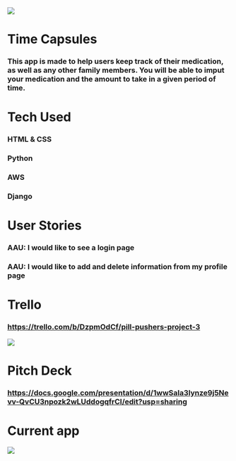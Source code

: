 <img src="https://i.imgur.com/F99XC03.png">

# Time Capsules
### This app is made to help users keep track of their medication, as well as any other family members. You will be able to imput your medication and the amount to take in a given period of time. 

# Tech Used
### HTML & CSS
### Python
### AWS
### Django
### 

# User Stories
### AAU: I would like to see a login page
### AAU: I would like to add and delete information from my profile page
### 

# Trello
### https://trello.com/b/DzpmOdCf/pill-pushers-project-3
<img src="https://i.imgur.com/Z4vXdw2.png">

# Pitch Deck
### https://docs.google.com/presentation/d/1wwSaIa3lynze9j5Nevv-QvCU3npozk2wLUddogqfrCI/edit?usp=sharing

# Current app
<img src="https://i.imgur.com/Ii2VY7N.png">
